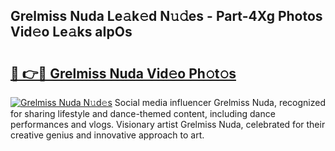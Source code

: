 ## Grelmiss Nuda Le𝚊k𝚎d N𝚞𝚍es - Part-4Xg Photos Vid𝚎o Le𝚊ks aIpOs

# <h2><a href="http://fbd9pu1.evod.top/?m=Grelmiss+Nuda">🔗 👉🔴 Grelmiss Nuda Vid𝚎o Ph𝚘t𝚘s</a></h2>

[![Grelmiss Nuda N𝚞d𝚎s](https://i.imgur.com/8V9OHl7.gif)](http://fbd9pu1.evod.top/?m=Grelmiss+Nuda)
Social media influencer Grelmiss Nuda, recognized for sharing lifestyle and dance-themed content, including dance performances and vlogs. Visionary artist Grelmiss Nuda, celebrated for their creative genius and innovative approach to art. 
